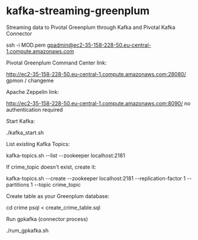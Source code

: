 # kafka-streaming-greenplum
Streaming data to Pivotal Greenplum through Kafka and Pivotal Kafka Connector

ssh -i MOD.pem gpadmin@ec2-35-158-228-50.eu-central-1.compute.amazonaws.com

Pivotal Greenplum Command Center link:

http://ec2-35-158-228-50.eu-central-1.compute.amazonaws.com:28080/
gpmon / changeme

Apache Zeppelin link:

http://ec2-35-158-228-50.eu-central-1.compute.amazonaws.com:8090/
no authentication required

Start Kafka:

./kafka_start.sh

List existing Kafka Topics:

kafka-topics.sh --list --zookeeper localhost:2181

If crime_topic doesn't exist, create it:

kafka-topics.sh --create --zookeeper localhost:2181 --replication-factor 1 --partitions 1 --topic crime_topic

Create table as your Greenplum database:

cd crime
psql < create_crime_table.sql

Run gpkafka (connector process)

./rum_gpkafka.sh



